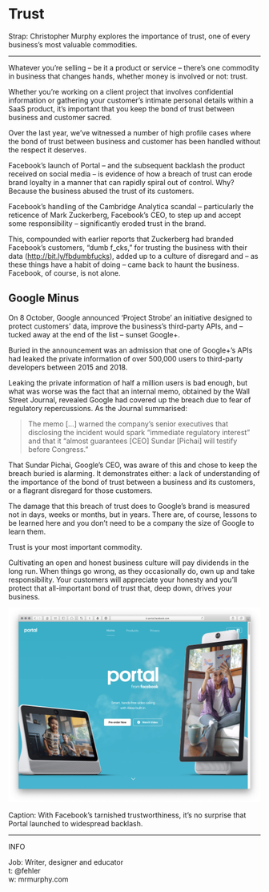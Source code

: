 Trust
=====

<!-- Word Count: 470-520 Words (Image.) -->

Strap: Christopher Murphy explores the importance of trust, one of every business’s most valuable commodities.


----

<!-- 530 Words in last article. ~265 X 2 -->

Whatever you’re selling – be it a product or service – there’s one commodity in business that changes hands, whether money is involved or not: trust.

Whether you’re working on a client project that involves confidential information or gathering your customer’s intimate personal details within a SaaS product, it’s important that you keep the bond of trust between business and customer sacred.

Over the last year, we’ve witnessed a number of high profile cases where the bond of trust between business and customer has been handled without the respect it deserves.

Facebook’s launch of Portal – and the subsequent backlash the product received on social media – is evidence of how a breach of trust can erode brand loyalty in a manner that can rapidly spiral out of control. Why? Because the business abused the trust of its customers.

Facebook’s handling of the Cambridge Analytica scandal – particularly the reticence of Mark Zuckerberg, Facebook’s CEO, to step up and accept some responsibility – significantly eroded trust in the brand.

This, compounded with earlier reports that Zuckerberg had branded Facebook’s customers, “dumb f_cks,” for trusting the business with their data (http://bit.ly/fbdumbfucks), added up to a culture of disregard and – as these things have a habit of doing – came back to haunt the business. Facebook, of course, is not alone.


Google Minus
------------

On 8 October, Google announced ‘Project Strobe’ an initiative designed to protect customers’ data, improve the business’s third-party APIs, and – tucked away at the end of the list – sunset Google+.

Buried in the announcement was an admission that one of Google+’s APIs had leaked the private information of over 500,000 users to third-party developers between 2015 and 2018.

Leaking the private information of half a million users is bad enough, but what was worse was the fact that an internal memo, obtained by the Wall Street Journal, revealed Google had covered up the breach due to fear of regulatory repercussions. As the Journal summarised:

> The memo […] warned the company’s senior executives that disclosing the incident would spark “immediate regulatory interest” and that it “almost guarantees [CEO] Sundar [Pichai] will testify before Congress.”

That Sundar Pichai, Google’s CEO, was aware of this and chose to keep the breach buried is alarming. It demonstrates either: a lack of understanding of the importance of the bond of trust between a business and its customers, or a flagrant disregard for those customers.

The damage that this breach of trust does to Google’s brand is measured not in days, weeks or months, but in years. There are, of course, lessons to be learned here and you don’t need to be a company the size of Google to learn them.

Trust is your most important commodity.

Cultivating an open and honest business culture will pay dividends in the long run. When things go wrong, as they occasionally do, own up and take responsibility. Your customers will appreciate your honesty and you’ll protect that all-important bond of trust that, deep down, drives your business.


<img src="facebook-portal.png" width="650">

Caption: With Facebook’s tarnished trustworthiness, it’s no surprise that Portal launched to widespread backlash.


----


INFO

Job: Writer, designer and educator  
t: @fehler  
w: mrmurphy.com  

